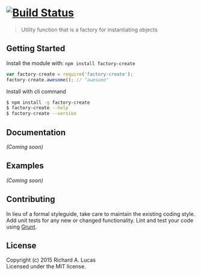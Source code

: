 #  [![Build Status](https://secure.travis-ci.org/ralucas/factory-create.png?branch=master)](http://travis-ci.org/ralucas/factory-create)

> Utility function that is a factory for instantiating objects


## Getting Started

Install the module with: `npm install factory-create`

```js
var factory-create = require('factory-create');
factory-create.awesome(); // "awesome"
```

Install with cli command

```sh
$ npm install -g factory-create
$ factory-create --help
$ factory-create --version
```




## Documentation

_(Coming soon)_


## Examples

_(Coming soon)_


## Contributing

In lieu of a formal styleguide, take care to maintain the existing coding style. Add unit tests for any new or changed functionality. Lint and test your code using [Grunt](http://gruntjs.com).


## License

Copyright (c) 2015 Richard A. Lucas  
Licensed under the MIT license.
